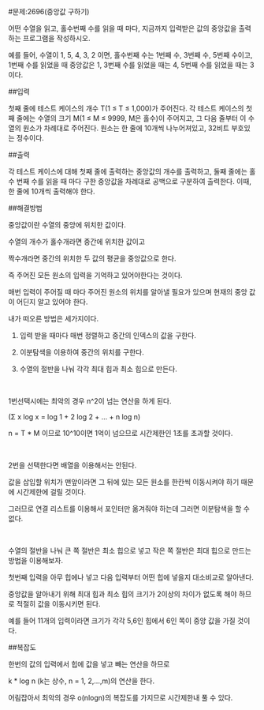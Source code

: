 #문제:2696(중앙값 구하기)

어떤 수열을 읽고, 홀수번째 수를 읽을 때 마다, 지금까지 입력받은 값의 중앙값을 출력하는 프로그램을 작성하시오.

예를 들어, 수열이 1, 5, 4, 3, 2 이면, 홀수번째 수는 1번째 수, 3번째 수, 5번째 수이고, 1번째 수를 읽었을 때 중앙값은 1, 3번째 수를 읽었을 때는 4, 5번째 수를 읽었을 때는 3이다.

##입력

첫째 줄에 테스트 케이스의 개수 T(1 ≤ T ≤ 1,000)가 주어진다. 각 테스트 케이스의 첫째 줄에는 수열의 크기 M(1 ≤ M ≤ 9999, M은 홀수)이 주어지고, 그 다음 줄부터 이 수열의 원소가 차례대로 주어진다. 원소는 한 줄에 10개씩 나누어져있고, 32비트 부호있는 정수이다.

##출력

각 테스트 케이스에 대해 첫째 줄에 출력하는 중앙값의 개수를 출력하고, 둘째 줄에는 홀수 번째 수를 읽을 때 마다 구한 중앙값을 차례대로 공백으로 구분하여 출력한다. 이때, 한 줄에 10개씩 출력해야 한다.

##해결방법

중앙값이란 수열의 중앙에 위치한 값이다.

수열의 개수가 홀수개라면 중간에 위치한 값이고

짝수개라면 중간의 위치한 두 값의 평균을 중앙값으로 한다.

즉 주어진 모든 원소의 입력을 기억하고 있어야한다는 것이다.

매번 입력이 주어질 때 마다 주어진 원소의 위치를 알아낼 필요가 있으며 현재의 중앙 값이 어딘지 알고 있어야 한다.

내가 떠오른 방법은 세가지이다.

1. 입력 받을 때마다 매번 정렬하고 중간의 인덱스의 값을 구한다.

2. 이분탐색을 이용하여 중간의 위치를 구한다.

3. 수열의 절반을 나눠 각각 최대 힙과 최소 힙으로 만든다.

<br/>

1번선택시에는 최악의 경우 n^2이 넘는 연산을 하게 된다.

(Σ x log x = log 1 + 2 log 2 + ... + n log n) 

n = T * M 이므로 10^10이면 1억이 넘으므로 시간제한인 1초를 초과할 것이다.

<br/>

2번을 선택한다면 배열을 이용해서는 안된다. 

값을 삽입할 위치가 맨앞이라면 그 뒤에 있는 모든 원소를 한칸씩 이동시켜야 하기 때문에 시간제한에 걸릴 것이다. 

그러므로 연결 리스트를 이용해서 포인터만 옮겨줘야 하는데 그러면 이분탐색을 할 수 없다.

<br/>

수열의 절반을 나눠 큰 쪽 절반은 최소 힙으로 넣고 작은 쪽 절반은 최대 힙으로 만드는 방법을 이용해보자.

첫번째 입력을 아무 힙에나 넣고 다음 입력부터 어떤 힙에 넣을지 대소비교로 알아낸다.

중앙값을 알아내기 위해 최대 힙과 최소 힙의 크기가 2이상의 차이가 없도록 해야 하므로 적절히 값을 이동시키면 된다.

예를 들어 11개의 입력이라면 크기가 각각 5,6인 힙에서 6인 쪽이 중앙 값을 가질 것이다. 

##복잡도

한번의 값의 입력에서 힙에 값을 넣고 빼는 연산을 하므로 

k * log n (k는 상수, n = 1, 2,...,m)의 연산을 한다. 

어림잡아서 최악의 경우 o(nlogn)의 복잡도를 가지므로 시간제한내 풀 수 있다.
